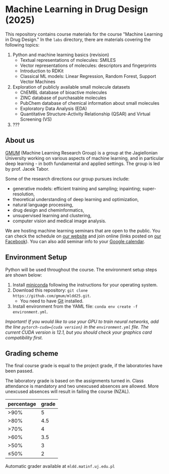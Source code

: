 # Machine Learning in Drug Design (2025)

This repository contains course materials for the course "Machine Learning in Drug Design." In the `labs` directory, there are materials covering the following topics:

1. Python and machine learning basics (revision)
    - Textual representations of molecules: SMILES
    - Vector representations of molecules: descriptors and fingerprints
    - Introduction to RDKit
    - Classical ML models: Linear Regression, Random Forest, Support Vector Machines
2. Exploration of publicly available small molecule datasets
    - ChEMBL database of bioactive molecules
    - ZINC database of purchasable molecules
    - PubChem database of chemical information about small molecules
    - Exploratory Data Analysis (EDA)
    - Quantitative Structure-Activity Relationship (QSAR) and Virtual Screening (VS)
3. ???

## About us

[GMUM](https://gmum.net/) (Machine Learning Research Group) is a group at the Jagiellonian University working on various aspects of machine learning, and in particular deep learning - in both fundamental and applied settings. The group is led by prof. Jacek Tabor.

Some of the research directions our group pursues include:
- generative models: efficient training and sampling; inpainting; super-resolution,
- theoretical understanding of deep learning and optimization,
- natural language processing,
- drug design and cheminformatics,
- unsupervised learning and clustering,
- computer vision and medical image analysis.

We are hosting machine learning seminars that are open to the public. You can check the schedule on [our website](https://gmum.net/seminars.html) and join online (links posted on [our Facebook](http://facebook.com/gmum.net)).
You can also add seminar info to your [Google calendar](https://calendar.google.com/calendar/u/0?cid=ZDJjcTFudnU0Y2UxNXNnODltdDc4Y3BtcTBAZ3JvdXAuY2FsZW5kYXIuZ29vZ2xlLmNvbQ).

## Environment Setup

Python will be used throughout the course. The environment setup steps are shown below:

1. Install [miniconda](https://docs.conda.io/en/latest/miniconda.html) following the instructions for your operating system.
2. Download this repository: `git clone https://github.com/gmum/mldd25.git`.
   - You need to have [Git](https://git-scm.com/) installed.
3. Install environment from the YAML file: `conda env create -f environment.yml`.

_Important! If you would like to use your GPU to train neural networks, add the line `pytorch-cuda={cuda version}` in the `environment.yml` file. The current CUDA version is 12.1, but you should check your graphics card compatibility first._

## Grading scheme

The final course grade is equal to the project
grade, if the laboratories have been passed.

The laboratory grade is based on the assignments
turned in. Class attendance is mandatory and two
unexcused absences are allowed. More unexcused 
absences will result in failing the course (NZAL).

| percentage | grade |
|------------|-------|
| \>90%      | 5     | 
| \>80%      | 4.5   | 
| \>70%      | 4     | 
| \>60%      | 3.5   | 
| \>50%      | 3     | 
| ≤50%       | 2     | 

Automatic grader available at `mldd.matinf.uj.edu.pl`